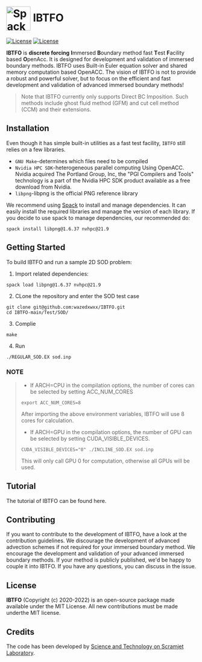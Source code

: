 # <img src="https://github.com/wazedxwxx/IBTFO/blob/main/Share/Logo/logo.svg" width="64" valign="middle" alt="Spack"/> IBTFO 
[![License](https://img.shields.io/badge/github-repo-000.svg?logo=github&labelColor=gray&color=blue)](https://github.com/wazedxwxx/IBTFO/)
[![License](https://img.shields.io/github/license/wazedxwxx/IBTFO)](https://opensource.org/licenses/MIT)

**IBTFO** is **discrete forcing** **I**mmersed **B**oundary method fast **T**est **F**acility based **O**penAcc. It is designed for development and validation of immersed boundary methods. IBTFO uses Built-in Euler equation solver and shared memory computation based OpenACC.
The vision of IBTFO is not to provide a robust and powerful solver, but to focus on the efficient and fast development and validation of advanced immersed boundary methods!

>Note that IBTFO currently only supports Direct BC Imposition. Such methods include ghost fluid method (GFM) and cut cell method (CCM) and their extensions.

## Installation
Even though it has simple built-in utilities as a fast test facility, `IBTFO` still relies on a few libraries.
+ `GNU Make`-determines which files need to be compiled
+ `Nvidia HPC SDK`-heterogeneous parallel computing Using OpenACC. Nvidia acquired The Portland Group, Inc, the "PGI Compilers and Tools" technology is a part of the Nvidia HPC SDK product available as a free download from Nvidia. 
+ `libpng`-libpng is the official PNG reference library

We recommend using [Spack](https://github.com/spack/spack)  to install and manage dependencies. It can easily install the required libraries and manage the version of each library.
If you decide to use spack to manage dependencies, our recommended do:
```
spack install libpng@1.6.37 nvhpc@21.9
```
## Getting Started
To build IBTFO and run a sample 2D SOD problem:
1. Import related dependencies:
```
spack load libpng@1.6.37 nvhpc@21.9
```
2. CLone the repository and enter the SOD test case
```
git clone git@github.com:wazedxwxx/IBTFO.git
cd IBTFO-main/Test/SOD/
```
3. Complie
```
make
```
4. Run
```
./REGULAR_SOD.EX sod.inp
```

### NOTE
>+  If ARCH=CPU in the compilation options, the number of cores can be selected by setting ACC_NUM_CORES
>```
>export ACC_NUM_CORES=8 
>```
>After importing the above environment variables, IBTFO will use 8 cores for calculation.
>+  If ARCH=GPU in the compilation options, the number of GPU can be selected by setting CUDA_VISIBLE_DEVICES. 
>```
> CUDA_VISIBLE_DEVICES="0" ./INCLINE_SOD.EX sod.inp 
>```
>This will only call GPU 0 for computation, otherwise all GPUs will be used.

## Tutorial
The tutorial of IBTFO can be found here.


## Contributing
If you want to contribute to the development of IBTFO, have a look at the contribution guidelines. We discourage the development of advanced advection schemes if not required for your immersed boundary method. We encourage the development and validation of your advanced immersed boundary methods. If your method is publicly published, we'd be happy to couple it into IBTFO. If you have any questions, you can discuss in the issue.

## License
**IBTFO** (Copyright (c) 2020-2022) is an open-source package made available under the MIT License.
All new contributions must be made underthe MIT license.

## Credits
The code has been developed by [Science and Technology on Scramjet Laboratory](https://english.nudt.edu.cn).
